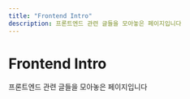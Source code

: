 ```yaml
---
title: "Frontend Intro"
description: 프론트엔드 관련 글들을 모아놓은 페이지입니다
---
```


# Frontend Intro

프론트엔드 관련 글들을 모아놓은 페이지입니다
